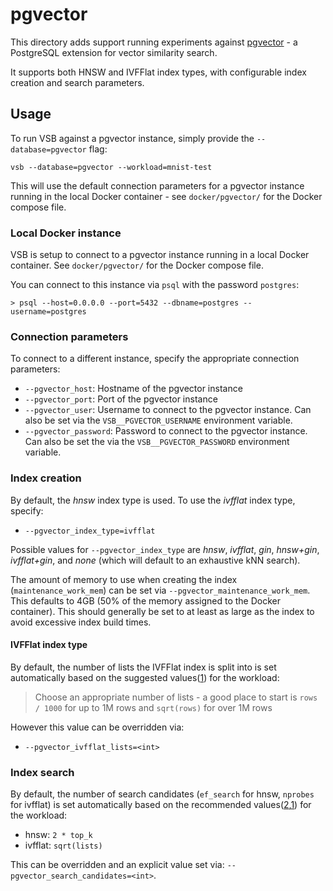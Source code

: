 # pgvector

This directory adds support running experiments against
[pgvector](https://github.com/pgvector/pgvector) - a PostgreSQL extension for
vector similarity search.

It supports both HNSW and IVFFlat index types, with configurable index creation
and search parameters.

## Usage

To run VSB against a pgvector instance, simply provide the `--database=pgvector`
flag:

```shell
vsb --database=pgvector --workload=mnist-test
```

This will use the default connection parameters for a pgvector instance running in
the local Docker container - see `docker/pgvector/` for the Docker compose file.

### Local Docker instance

VSB is setup to connect to a pgvector instance running in a local Docker container.
See `docker/pgvector/` for the Docker compose file.

You can connect to this instance via `psql` with the password `postgres`:

```shell
> psql --host=0.0.0.0 --port=5432 --dbname=postgres --username=postgres
```

### Connection parameters

To connect to a different instance, specify the appropriate connection parameters:

* `--pgvector_host`: Hostname of the pgvector instance
* `--pgvector_port`: Port of the pgvector instance
* `--pgvector_user`: Username to connect to the pgvector instance. Can also be set via
  the `VSB__PGVECTOR_USERNAME` environment variable.
* `--pgvector_password`: Password to connect to the pgvector instance. Can also be
  set the via the `VSB__PGVECTOR_PASSWORD` environment variable.

### Index creation

By default, the _hnsw_ index type is used. To use the _ivfflat_ index type, specify:

* `--pgvector_index_type=ivfflat`

Possible values for `--pgvector_index_type` are _hnsw_, _ivfflat_, _gin_, _hnsw+gin_,
_ivfflat+gin_, and _none_ (which will default to an exhaustive kNN search).

The amount of memory to use when creating the index (`maintenance_work_mem`) can be set
via `--pgvector_maintenance_work_mem`. This defaults to 4GB (50% of the memory assigned
to the Docker container). This should generally be set to at least as large as
the index to avoid excessive index build times.

#### IVFFlat index type

By default, the number of lists the IVFFlat index is split into is set automatically
based on the suggested values([1]) for the workload:

> Choose an appropriate number of lists - a good place to start is `rows / 1000`
> for up to 1M rows and `sqrt(rows)` for over 1M rows

However this value can be overridden via:

* `--pgvector_ivfflat_lists=<int>`

### Index search

By default, the number of search candidates (`ef_search` for hnsw, `nprobes` for
ivfflat) is set automatically based on the recommended values([2],[1]) for the workload:

[1]: https://github.com/pgvector/pgvector?tab=readme-ov-file#ivfflat

[2]: https://github.com/pgvector/pgvector?tab=readme-ov-file#why-are-there-less-results-for-a-query-after-adding-an-hnsw-index

* hnsw: `2 * top_k`
* ivfflat: `sqrt(lists)`

This can be overridden and an explicit value set via:
`--pgvector_search_candidates=<int>`.
